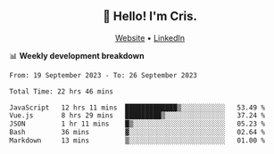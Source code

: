
<h2 align="center">👋 Hello! I'm Cris.</h2>
<p align="center">
  <a href="https://www.criscunas.dev">Website</a> •
  <a href="https://www.linkedin.com/in/cristophercunas/">LinkedIn</a> 
</p>


📊 **Weekly development breakdown**
<!--START_SECTION:waka-->

```txt
From: 19 September 2023 - To: 26 September 2023

Total Time: 22 hrs 46 mins

JavaScript   12 hrs 11 mins  █████████████▒░░░░░░░░░░░   53.49 %
Vue.js       8 hrs 29 mins   █████████▒░░░░░░░░░░░░░░░   37.24 %
JSON         1 hr 11 mins    █▒░░░░░░░░░░░░░░░░░░░░░░░   05.23 %
Bash         36 mins         ▓░░░░░░░░░░░░░░░░░░░░░░░░   02.64 %
Markdown     13 mins         ▒░░░░░░░░░░░░░░░░░░░░░░░░   01.00 %
```

<!--END_SECTION:waka-->
